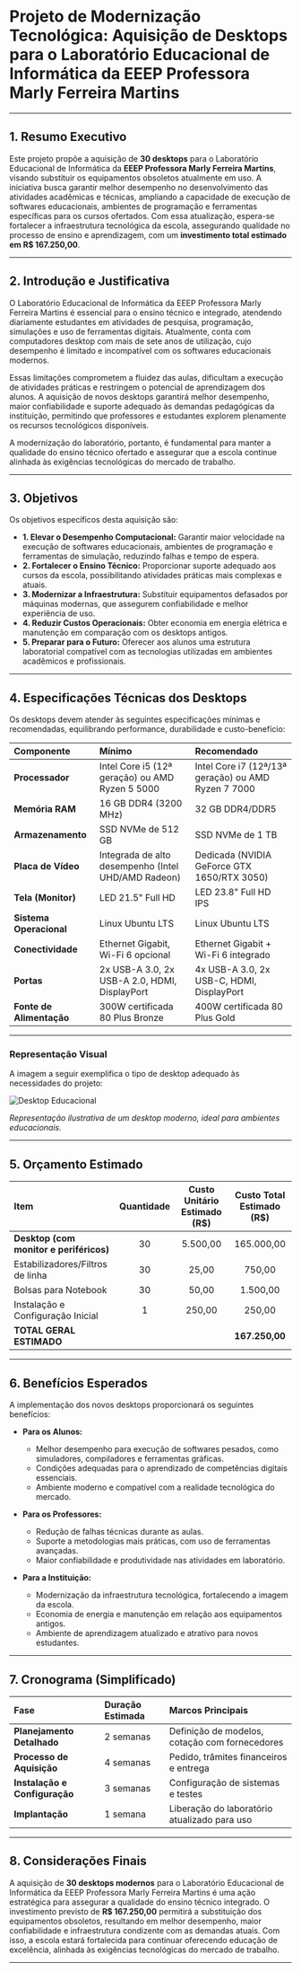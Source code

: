 # Projeto de Modernização Tecnológica: Aquisição de Desktops para o Laboratório Educacional de Informática da EEEP Professora Marly Ferreira Martins

---

## 1. Resumo Executivo

Este projeto propõe a aquisição de **30 desktops** para o Laboratório Educacional de Informática da **EEEP Professora Marly Ferreira Martins**, visando substituir os equipamentos obsoletos atualmente em uso. A iniciativa busca garantir melhor desempenho no desenvolvimento das atividades acadêmicas e técnicas, ampliando a capacidade de execução de softwares educacionais, ambientes de programação e ferramentas específicas para os cursos ofertados. Com essa atualização, espera-se fortalecer a infraestrutura tecnológica da escola, assegurando qualidade no processo de ensino e aprendizagem, com um **investimento total estimado em R$ 167.250,00**.

---

## 2. Introdução e Justificativa

O Laboratório Educacional de Informática da EEEP Professora Marly Ferreira Martins é essencial para o ensino técnico e integrado, atendendo diariamente estudantes em atividades de pesquisa, programação, simulações e uso de ferramentas digitais. Atualmente, conta com computadores desktop com mais de sete anos de utilização, cujo desempenho é limitado e incompatível com os softwares educacionais modernos.  

Essas limitações comprometem a fluidez das aulas, dificultam a execução de atividades práticas e restringem o potencial de aprendizagem dos alunos. A aquisição de novos desktops garantirá melhor desempenho, maior confiabilidade e suporte adequado às demandas pedagógicas da instituição, permitindo que professores e estudantes explorem plenamente os recursos tecnológicos disponíveis.  

A modernização do laboratório, portanto, é fundamental para manter a qualidade do ensino técnico ofertado e assegurar que a escola continue alinhada às exigências tecnológicas do mercado de trabalho.

---

## 3. Objetivos

Os objetivos específicos desta aquisição são:

* **1. Elevar o Desempenho Computacional:** Garantir maior velocidade na execução de softwares educacionais, ambientes de programação e ferramentas de simulação, reduzindo falhas e tempo de espera.  
* **2. Fortalecer o Ensino Técnico:** Proporcionar suporte adequado aos cursos da escola, possibilitando atividades práticas mais complexas e atuais.  
* **3. Modernizar a Infraestrutura:** Substituir equipamentos defasados por máquinas modernas, que assegurem confiabilidade e melhor experiência de uso.  
* **4. Reduzir Custos Operacionais:** Obter economia em energia elétrica e manutenção em comparação com os desktops antigos.  
* **5. Preparar para o Futuro:** Oferecer aos alunos uma estrutura laboratorial compatível com as tecnologias utilizadas em ambientes acadêmicos e profissionais.  

---

## 4. Especificações Técnicas dos Desktops

Os desktops devem atender às seguintes especificações mínimas e recomendadas, equilibrando performance, durabilidade e custo-benefício:

| Componente           | Mínimo                                       | Recomendado                                       |
| :------------------- | :------------------------------------------- | :------------------------------------------------ |
| **Processador** | Intel Core i5 (12ª geração) ou AMD Ryzen 5 5000 | Intel Core i7 (12ª/13ª geração) ou AMD Ryzen 7 7000 |
| **Memória RAM** | 16 GB DDR4 (3200 MHz)                        | 32 GB DDR4/DDR5                                   |
| **Armazenamento** | SSD NVMe de 512 GB                           | SSD NVMe de 1 TB                                  |
| **Placa de Vídeo** | Integrada de alto desempenho (Intel UHD/AMD Radeon) | Dedicada (NVIDIA GeForce GTX 1650/RTX 3050) |
| **Tela (Monitor)** | LED 21.5" Full HD                            | LED 23.8" Full HD IPS                             |
| **Sistema Operacional** | Linux Ubuntu LTS                           | Linux Ubuntu LTS                                  |
| **Conectividade** | Ethernet Gigabit, Wi-Fi 6 opcional           | Ethernet Gigabit + Wi-Fi 6 integrado              |
| **Portas** | 2x USB-A 3.0, 2x USB-A 2.0, HDMI, DisplayPort       | 4x USB-A 3.0, 2x USB-C, HDMI, DisplayPort         |
| **Fonte de Alimentação** | 300W certificada 80 Plus Bronze             | 400W certificada 80 Plus Gold                     |

---

### Representação Visual

A imagem a seguir exemplifica o tipo de desktop adequado às necessidades do projeto:

![Desktop Educacional](https://p1-ofp.static.pub//fes/cms/2024/05/09/4pfpx6fgmjpn6wun46htgd5rrttj0f875495.jpg)

*Representação ilustrativa de um desktop moderno, ideal para ambientes educacionais.*  

---

## 5. Orçamento Estimado

| Item                             | Quantidade | Custo Unitário Estimado (R$) | Custo Total Estimado (R$) |
| :------------------------------- | :--------: | :---------------------------: | :-----------------------: |
| **Desktop (com monitor e periféricos)** | 30         | 5.500,00                     | 165.000,00                |
| Estabilizadores/Filtros de linha  | 30         | 25,00                        | 750,00                    |
| Bolsas para Notebook              | 30         | 50,00                        |1.500,00                   |
| Instalação e Configuração Inicial | 1          | 250,00                       | 250,00                    |
| **TOTAL GERAL ESTIMADO** |            |                               | **167.250,00** |

---

## 6. Benefícios Esperados

A implementação dos novos desktops proporcionará os seguintes benefícios:  

* **Para os Alunos:**  
  * Melhor desempenho para execução de softwares pesados, como simuladores, compiladores e ferramentas gráficas.  
  * Condições adequadas para o aprendizado de competências digitais essenciais.  
  * Ambiente moderno e compatível com a realidade tecnológica do mercado.  

* **Para os Professores:**  
  * Redução de falhas técnicas durante as aulas.  
  * Suporte a metodologias mais práticas, com uso de ferramentas avançadas.  
  * Maior confiabilidade e produtividade nas atividades em laboratório.  

* **Para a Instituição:**  
  * Modernização da infraestrutura tecnológica, fortalecendo a imagem da escola.  
  * Economia de energia e manutenção em relação aos equipamentos antigos.  
  * Ambiente de aprendizagem atualizado e atrativo para novos estudantes.  

---

## 7. Cronograma (Simplificado)

| Fase                        | Duração Estimada | Marcos Principais                                      |
| :-------------------------- | :--------------- | :----------------------------------------------------- |
| **Planejamento Detalhado** | 2 semanas        | Definição de modelos, cotação com fornecedores         |
| **Processo de Aquisição** | 4 semanas        | Pedido, trâmites financeiros e entrega                 |
| **Instalação e Configuração** | 3 semanas        | Configuração de sistemas e testes                      |
| **Implantação** | 1 semana         | Liberação do laboratório atualizado para uso           |

---

## 8. Considerações Finais

A aquisição de **30 desktops modernos** para o Laboratório Educacional de Informática da EEEP Professora Marly Ferreira Martins é uma ação estratégica para assegurar a qualidade do ensino técnico integrado. O investimento previsto de **R$ 167.250,00** permitirá a substituição dos equipamentos obsoletos, resultando em melhor desempenho, maior confiabilidade e infraestrutura condizente com as demandas atuais. Com isso, a escola estará fortalecida para continuar oferecendo educação de excelência, alinhada às exigências tecnológicas do mercado de trabalho.  

---
